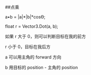 ##点乘

a•b = |a|*|b|*cosƟ;

float r = Vector3.Dot(a, b);

如果 r 大于 0，则可以判断目标在我的前方

r 小于 0，目标在我后方

a 可以用主角的 forward 方向

b 用目标的 position - 主角的 position
